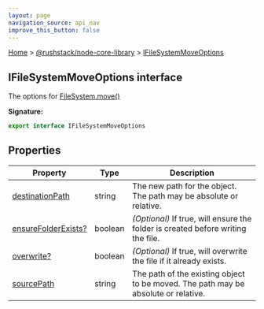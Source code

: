 ```yaml
---
layout: page
navigation_source: api_nav
improve_this_button: false
---
```



[Home](./index.md) &gt; [@rushstack/node-core-library](./node-core-library.md) &gt; [IFileSystemMoveOptions](./node-core-library.ifilesystemmoveoptions.md)

## IFileSystemMoveOptions interface

The options for [FileSystem.move()](./node-core-library.filesystem.move.md)

<b>Signature:</b>

```typescript
export interface IFileSystemMoveOptions
```

## Properties

|  Property | Type | Description |
|  --- | --- | --- |
|  [destinationPath](./node-core-library.ifilesystemmoveoptions.destinationpath.md) | string | The new path for the object. The path may be absolute or relative. |
|  [ensureFolderExists?](./node-core-library.ifilesystemmoveoptions.ensurefolderexists.md) | boolean | <i>(Optional)</i> If true, will ensure the folder is created before writing the file. |
|  [overwrite?](./node-core-library.ifilesystemmoveoptions.overwrite.md) | boolean | <i>(Optional)</i> If true, will overwrite the file if it already exists. |
|  [sourcePath](./node-core-library.ifilesystemmoveoptions.sourcepath.md) | string | The path of the existing object to be moved. The path may be absolute or relative. |
